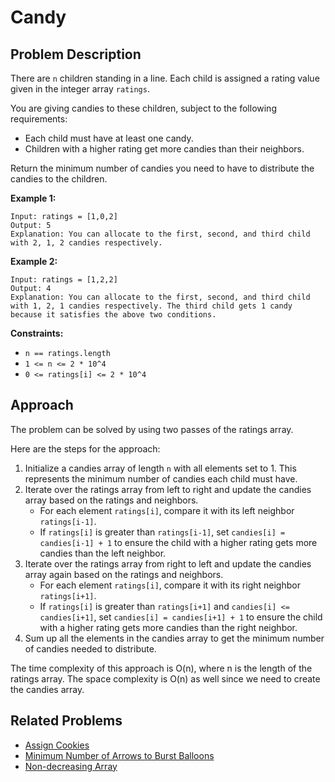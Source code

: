 
# Candy

## Problem Description

There are `n` children standing in a line. Each child is assigned a rating value given in the integer array `ratings`.

You are giving candies to these children, subject to the following requirements:

- Each child must have at least one candy.
- Children with a higher rating get more candies than their neighbors.

Return the minimum number of candies you need to have to distribute the candies to the children.

**Example 1:**
```
Input: ratings = [1,0,2]
Output: 5
Explanation: You can allocate to the first, second, and third child with 2, 1, 2 candies respectively.
```
**Example 2:**
```
Input: ratings = [1,2,2]
Output: 4
Explanation: You can allocate to the first, second, and third child with 1, 2, 1 candies respectively. The third child gets 1 candy because it satisfies the above two conditions.
```
**Constraints:**

- `n == ratings.length`
- `1 <= n <= 2 * 10^4`
- `0 <= ratings[i] <= 2 * 10^4`

## Approach

The problem can be solved by using two passes of the ratings array.

Here are the steps for the approach:

1. Initialize a candies array of length `n` with all elements set to 1. This represents the minimum number of candies each child must have.
2. Iterate over the ratings array from left to right and update the candies array based on the ratings and neighbors.
   - For each element `ratings[i]`, compare it with its left neighbor `ratings[i-1]`.
   - If `ratings[i]` is greater than `ratings[i-1]`, set `candies[i] = candies[i-1] + 1` to ensure the child with a higher rating gets more candies than the left neighbor.
3. Iterate over the ratings array from right to left and update the candies array again based on the ratings and neighbors.
   - For each element `ratings[i]`, compare it with its right neighbor `ratings[i+1]`.
   - If `ratings[i]` is greater than `ratings[i+1]` and `candies[i] <= candies[i+1]`, set `candies[i] = candies[i+1] + 1` to ensure the child with a higher rating gets more candies than the right neighbor.
4. Sum up all the elements in the candies array to get the minimum number of candies needed to distribute.

The time complexity of this approach is O(n), where n is the length of the ratings array. The space complexity is O(n) as well since we need to create the candies array.

## Related Problems

- [Assign Cookies](https://leetcode.com/problems/assign-cookies/)
- [Minimum Number of Arrows to Burst Balloons](https://leetcode.com/problems/minimum-number-of-arrows-to-burst-balloons/)
- [Non-decreasing Array](https://leetcode.com/problems/non-decreasing-array/)

